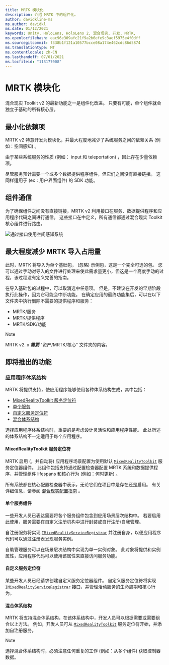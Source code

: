 ```yaml
---
title: MRTK 模块化
description: 介绍 MRTK 中的组件化。
author: davidkline-ms
ms.author: davidkl
ms.date: 01/12/2021
keywords: Unity, HoloLens, HoloLens 2, 混合现实, 开发, MRTK,
ms.openlocfilehash: eac96e309afc21f9a2b6efe9c3aef5975e4f0dff
ms.sourcegitcommit: f338b1f121a10577bcce08a174e462cdc86d5874
ms.translationtype: MT
ms.contentlocale: zh-CN
ms.lasthandoff: 07/01/2021
ms.locfileid: "113177008"
---
```

# <a name="mrtk-modularization"></a>MRTK 模块化

混合现实 Toolkit v2 的最新功能之一是组件化改进。 只要有可能，单个组件就会独立于基础的所有核心层。

## <a name="minimized-dependencies"></a>最小化依赖项

MRTK v2 特意开发为模块化，并最大程度地减少了系统服务之间的依赖关系 (例如：空间感知) 。

由于某些系统服务的性质 (例如： input 和 teleportation) ，因此存在少量依赖项。

尽管服务预计需要一个或多个数据提供程序组件，但它们之间没有直接链接。 这同样适用于 (ex：用户界面组件) 的 SDK 功能。

## <a name="component-communication"></a>组件通信

为了确保组件之间没有直接链接，MRTK v2 利用接口在服务、数据提供程序和应用程序代码之间进行通信。 这些接口在中定义，所有通信都通过混合现实 Toolkit 核心组件进行路由。

![通过接口使用空间感知系统](../features/images/packaging/AccessingViaInterfaces.png)

## <a name="minimizing-mrtk-import-footprint"></a>最大程度减少 MRTK 导入占用量

此时，MRTK 将导入为单个基础包， (忽略) 示例包，这是一个完全可选的包。 您可以通过手动对导入的文件进行处理来使此需求量更小，但这是一个高度手动的过程，该过程没有定义完善的指南。

在导入基础包的过程中，可以取消选中任意项。 但是，不建议在开发的早期阶段执行此操作，因为它可能会中断功能。 在确定应用的最终功能集后，可以在以下文件夹中执行删除不需要的提供程序和服务：

- MRTK/服务
- MRTK/提供程序
- MRTK/SDK/功能

> [!NOTE]
> MRTK v2. x **_需要_** "资产/MRTK/核心" 文件夹的内容。

## <a name="upcoming-features"></a>即将推出的功能

### <a name="application-architecture"></a>应用程序体系结构

MRTK 将提供支持，使应用程序能够使用各种体系结构生成，其中包括：

- [MixedRealityToolkit 服务定位符](#mixedrealitytoolkit-service-locator)
- [单个服务](#individual-service-components)
- [自定义服务定位符](#custom-service-locator)
- [混合体系结构](#hybrid-architecture)

选择应用程序体系结构时，重要的是考虑设计灵活性和应用程序性能。 此处所述的体系结构不一定适用于每个应用程序。

#### <a name="mixedrealitytoolkit-service-locator"></a>MixedRealityToolkit 服务定位符

MRTK 启用 (，并自动将) 应用程序场景配置为使用默认 [`MixedRealityToolkit`](xref:Microsoft.MixedReality.Toolkit.MixedRealityToolkit) 服务定位器组件。 此组件包括支持通过配置检查器配置 MRTK 系统和数据提供程序，并管理组件 lifespans 和核心行为 (例如：何时更新) 。

所有系统都在核心配置检查器中表示，无论它们在项目中是存在还是启用。 有关详细信息，请参阅 [混合现实配置指南](../configuration/mixed-reality-configuration-guide.md) 。

#### <a name="individual-service-components"></a>单个服务组件

一些开发人员已表达需要将各个服务组件包含到应用场景层次结构中。 若要启用此使用，服务需要在自定义注册机构中进行封装或自行注册/自我管理。

自注册服务将实现 [`IMixedRealityServiceRegistrar`](xref:Microsoft.MixedReality.Toolkit.IMixedRealityServiceRegistrar) 并注册自身，以便应用程序代码可以通过注册表发现服务实例。

自助管理服务可以在场景层次结构中实现为单一实例对象。 此对象将提供和实例属性，应用程序代码可以使用该属性来直接访问服务功能。

#### <a name="custom-service-locator"></a>自定义服务定位符

某些开发人员已经请求创建自定义服务定位器组件。 自定义服务定位符将实现 [`IMixedRealityServiceRegistrar`](xref:Microsoft.MixedReality.Toolkit.IMixedRealityServiceRegistrar) 接口，并管理活动服务的生命周期和核心行为。

#### <a name="hybrid-architecture"></a>混合体系结构

MRTK 将支持混合体系结构，在该体系结构中，开发人员可以根据需要或需要组合以上方法。 例如，开发人员可从 [`MixedRealityToolkit`](xref:Microsoft.MixedReality.Toolkit.MixedRealityToolkit) 服务定位符开始，并添加自注册服务。

> [!NOTE]
> 选择混合体系结构时，必须注意任何重复的工作 (例如：从多个组件) 获取控制器数据。
